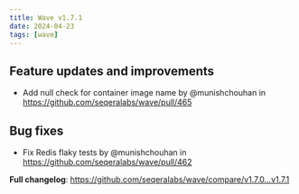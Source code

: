 ```yaml
---
title: Wave v1.7.1
date: 2024-04-23
tags: [wave]
---
```


## Feature updates and improvements

- Add null check for container image name by @munishchouhan in https://github.com/seqeralabs/wave/pull/465

## Bug fixes

- Fix Redis flaky tests by @munishchouhan in https://github.com/seqeralabs/wave/pull/462

**Full changelog**: https://github.com/seqeralabs/wave/compare/v1.7.0...v1.7.1
